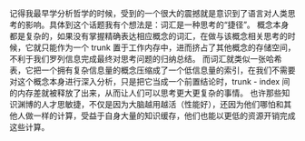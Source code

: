 记得我最早学分析哲学的时候，受到的一个很大的震撼就是意识到了语言对人类思考的影响。具体到这个话题我有个想法是：词汇是一种思考的“捷径”。
概念本身都是复杂的，如果没有掌握精确表达相应概念的词汇，在做与该概念相关思考的时候，它就只能作为一个 trunk 置于工作内存中，进而挤占了其他概念的存储空间，不利于我们罗列信息完成最终对思考问题的归纳总结。
而词汇就类似一张哈希表，它把一个拥有复杂信息量的概念压缩成了一个低信息量的索引，在我们不需要对这个概念本身进行深入分析，只是把它当成一个前置结论时，trunk - index 间的内存差就被释放了出来，从而让人们可以思考更大更复杂的事情。
也许那些知识渊博的人才思敏捷，不仅是因为大脑越用越活（性能好），还因为他们哪怕和其他人做一样的计算，受益于自身大量的知识缓存，他们也能以更低的资源开销完成这些计算。
